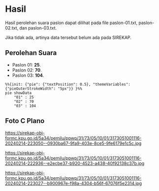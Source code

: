 # Hasil

Hasil perolehan suara paslon dapat dilihat pada file paslon-01.txt, paslon-02.txt, dan paslon-03.txt.

Jika tidak ada, artinya data tersebut belum ada pada SIREKAP.

## Perolehan Suara

 * Paslon 01: **25**.
 * Paslon 02: **70**.
 * Paslon 03: **104**.

```mermaid
%%{init: {"pie": {"textPosition": 0.5}, "themeVariables": {"pieOuterStrokeWidth": "5px"}} }%%
pie showData
    "01" : 25
    "02" : 70
    "03" : 104
```
## Foto C Plano

https://sirekap-obj-formc.kpu.go.id/5a34/pemilu/ppwp/31/73/05/10/01/3173051001116-20240214-223050--0930ba67-9fa9-403e-8ce5-9fe6179e1c5c.jpg

https://sirekap-obj-formc.kpu.go.id/5a34/pemilu/ppwp/31/73/05/10/01/3173051001116-20240214-222936--e2ecbe37-b920-4523-a438-40f92138c37b.jpg

https://sirekap-obj-formc.kpu.go.id/5a34/pemilu/ppwp/31/73/05/10/01/3173051001116-20240214-223027--b900967e-f98a-4304-b56f-67076f5e2314.jpg

